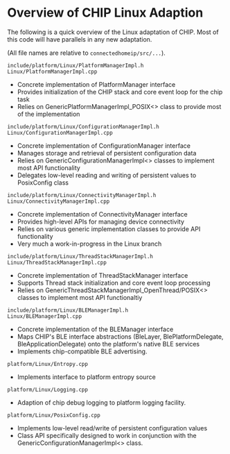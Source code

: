 # Overview of CHIP Linux Adaption

The following is a quick overview of the Linux adaptation of CHIP. Most of this
code will have parallels in any new adaptation.

(All file names are relative to `connectedhomeip/src/...`).

`include/platform/Linux/PlatformManagerImpl.h`<br>`Linux/PlatformManagerImpl.cpp`

-   Concrete implementation of PlatformManager interface
-   Provides initialization of the CHIP stack and core event loop for the chip
    task
-   Relies on GenericPlatformManagerImpl_POSIX<> class to provide most of the
    implementation

`include/platform/Linux/ConfigurationManagerImpl.h`<br>`Linux/ConfigurationManagerImpl.cpp`

-   Concrete implementation of ConfigurationManager interface
-   Manages storage and retrieval of persistent configuration data
-   Relies on GenericConfigurationManagerImpl<> classes to implement most API
    functionality
-   Delegates low-level reading and writing of persistent values to PosixConfig
    class

`include/platform/Linux/ConnectivityManagerImpl.h`<br>`Linux/ConnectivityManagerImpl.cpp`

-   Concrete implementation of ConnectivityManager interface
-   Provides high-level APIs for managing device connectivity
-   Relies on various generic implementation classes to provide API
    functionality
-   Very much a work-in-progress in the Linux branch

`include/platform/Linux/ThreadStackManagerImpl.h`<br>`Linux/ThreadStackManagerImpl.cpp`

-   Concrete implementation of ThreadStackManager interface
-   Supports Thread stack initialization and core event loop processing
-   Relies on GenericThreadStackManagerImpl_OpenThread/POSIX<> classes to
    implement most API functionaltiy

`include/platform/Linux/BLEManagerImpl.h`<br>`Linux/BLEManagerImpl.cpp`

-   Concrete implementation of the BLEManager interface
-   Maps CHIP's BLE interface abstractions (BleLayer, BlePlatformDelegate,
    BleApplicationDelegate) onto the platform's native BLE services
-   Implements chip-compatible BLE advertising.

`platform/Linux/Entropy.cpp`

-   Implements interface to platform entropy source

`platform/Linux/Logging.cpp`

-   Adaption of chip debug logging to platform logging facility.

`platform/Linux/PosixConfig.cpp`

-   Implements low-level read/write of persistent configuration values
-   Class API specifically designed to work in conjunction with the
    GenericConfigurationManagerImpl<> class.
